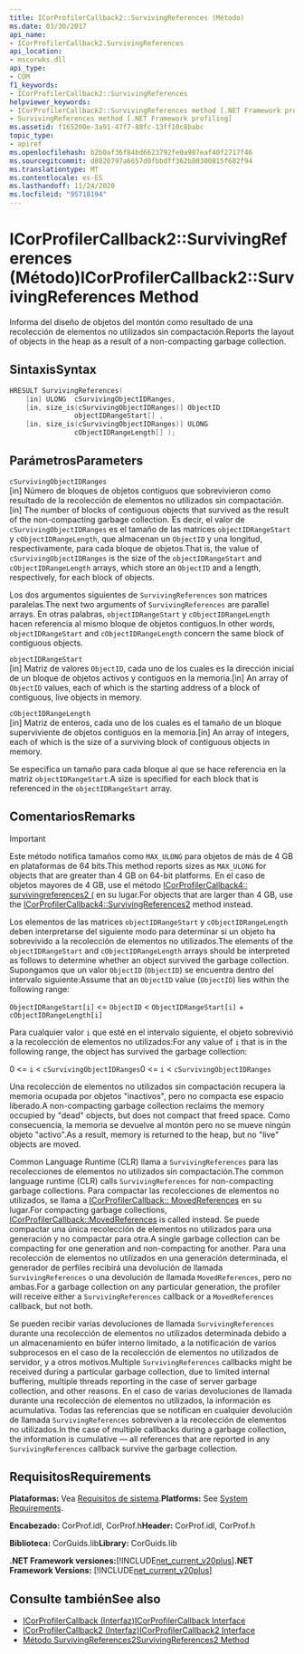 ```yaml
---
title: ICorProfilerCallback2::SurvivingReferences (Método)
ms.date: 03/30/2017
api_name:
- ICorProfilerCallback2.SurvivingReferences
api_location:
- mscorwks.dll
api_type:
- COM
f1_keywords:
- ICorProfilerCallback2::SurvivingReferences
helpviewer_keywords:
- ICorProfilerCallback2::SurvivingReferences method [.NET Framework profiling]
- SurvivingReferences method [.NET Framework profiling]
ms.assetid: f165200e-3a91-47f7-88fc-13ff10c8babc
topic_type:
- apiref
ms.openlocfilehash: b2b0af36f84bd6623792fe0a987eaf40f2717f46
ms.sourcegitcommit: d8020797a6657d0fbbdff362b80300815f682f94
ms.translationtype: MT
ms.contentlocale: es-ES
ms.lasthandoff: 11/24/2020
ms.locfileid: "95718194"
---
```

# <a name="icorprofilercallback2survivingreferences-method"></a><span data-ttu-id="f0e8a-102">ICorProfilerCallback2::SurvivingReferences (Método)</span><span class="sxs-lookup"><span data-stu-id="f0e8a-102">ICorProfilerCallback2::SurvivingReferences Method</span></span>

<span data-ttu-id="f0e8a-103">Informa del diseño de objetos del montón como resultado de una recolección de elementos no utilizados sin compactación.</span><span class="sxs-lookup"><span data-stu-id="f0e8a-103">Reports the layout of objects in the heap as a result of a non-compacting garbage collection.</span></span>  
  
## <a name="syntax"></a><span data-ttu-id="f0e8a-104">Sintaxis</span><span class="sxs-lookup"><span data-stu-id="f0e8a-104">Syntax</span></span>  
  
```cpp  
HRESULT SurvivingReferences(  
    [in] ULONG  cSurvivingObjectIDRanges,  
    [in, size_is(cSurvivingObjectIDRanges)] ObjectID  
                objectIDRangeStart[] ,  
    [in, size_is(cSurvivingObjectIDRanges)] ULONG  
                cObjectIDRangeLength[] );  
```  
  
## <a name="parameters"></a><span data-ttu-id="f0e8a-105">Parámetros</span><span class="sxs-lookup"><span data-stu-id="f0e8a-105">Parameters</span></span>  

 `cSurvivingObjectIDRanges`  
 <span data-ttu-id="f0e8a-106">[in] Número de bloques de objetos contiguos que sobrevivieron como resultado de la recolección de elementos no utilizados sin compactación.</span><span class="sxs-lookup"><span data-stu-id="f0e8a-106">[in] The number of blocks of contiguous objects that survived as the result of the non-compacting garbage collection.</span></span> <span data-ttu-id="f0e8a-107">Es decir, el valor de `cSurvivingObjectIDRanges` es el tamaño de las matrices `objectIDRangeStart` y `cObjectIDRangeLength`, que almacenan un `ObjectID` y una longitud, respectivamente, para cada bloque de objetos.</span><span class="sxs-lookup"><span data-stu-id="f0e8a-107">That is, the value of `cSurvivingObjectIDRanges` is the size of the `objectIDRangeStart` and `cObjectIDRangeLength` arrays, which store an `ObjectID` and a length, respectively, for each block of objects.</span></span>  
  
 <span data-ttu-id="f0e8a-108">Los dos argumentos siguientes de `SurvivingReferences` son matrices paralelas.</span><span class="sxs-lookup"><span data-stu-id="f0e8a-108">The next two arguments of `SurvivingReferences` are parallel arrays.</span></span> <span data-ttu-id="f0e8a-109">En otras palabras, `objectIDRangeStart` y `cObjectIDRangeLength` hacen referencia al mismo bloque de objetos contiguos.</span><span class="sxs-lookup"><span data-stu-id="f0e8a-109">In other words, `objectIDRangeStart` and `cObjectIDRangeLength` concern the same block of contiguous objects.</span></span>  
  
 `objectIDRangeStart`  
 <span data-ttu-id="f0e8a-110">[in] Matriz de valores `ObjectID`, cada uno de los cuales es la dirección inicial de un bloque de objetos activos y contiguos en la memoria.</span><span class="sxs-lookup"><span data-stu-id="f0e8a-110">[in] An array of `ObjectID` values, each of which is the starting address of a block of contiguous, live objects in memory.</span></span>  
  
 `cObjectIDRangeLength`  
 <span data-ttu-id="f0e8a-111">[in] Matriz de enteros, cada uno de los cuales es el tamaño de un bloque superviviente de objetos contiguos en la memoria.</span><span class="sxs-lookup"><span data-stu-id="f0e8a-111">[in] An array of integers, each of which is the size of a surviving block of contiguous objects in memory.</span></span>  
  
 <span data-ttu-id="f0e8a-112">Se especifica un tamaño para cada bloque al que se hace referencia en la matriz `objectIDRangeStart`.</span><span class="sxs-lookup"><span data-stu-id="f0e8a-112">A size is specified for each block that is referenced in the `objectIDRangeStart` array.</span></span>  
  
## <a name="remarks"></a><span data-ttu-id="f0e8a-113">Comentarios</span><span class="sxs-lookup"><span data-stu-id="f0e8a-113">Remarks</span></span>  
  
> [!IMPORTANT]
> <span data-ttu-id="f0e8a-114">Este método notifica tamaños como `MAX_ULONG` para objetos de más de 4 GB en plataformas de 64 bits.</span><span class="sxs-lookup"><span data-stu-id="f0e8a-114">This method reports sizes as `MAX_ULONG` for objects that are greater than 4 GB on 64-bit platforms.</span></span> <span data-ttu-id="f0e8a-115">En el caso de objetos mayores de 4 GB, use el método [ICorProfilerCallback4:: survivingreferences2 (](icorprofilercallback4-survivingreferences2-method.md) en su lugar.</span><span class="sxs-lookup"><span data-stu-id="f0e8a-115">For objects that are larger than 4 GB, use the [ICorProfilerCallback4::SurvivingReferences2](icorprofilercallback4-survivingreferences2-method.md) method instead.</span></span>  
  
 <span data-ttu-id="f0e8a-116">Los elementos de las matrices `objectIDRangeStart` y `cObjectIDRangeLength` deben interpretarse del siguiente modo para determinar si un objeto ha sobrevivido a la recolección de elementos no utilizados.</span><span class="sxs-lookup"><span data-stu-id="f0e8a-116">The elements of the `objectIDRangeStart` and `cObjectIDRangeLength` arrays should be interpreted as follows to determine whether an object survived the garbage collection.</span></span> <span data-ttu-id="f0e8a-117">Supongamos que un valor `ObjectID` (`ObjectID`) se encuentra dentro del intervalo siguiente:</span><span class="sxs-lookup"><span data-stu-id="f0e8a-117">Assume that an `ObjectID` value (`ObjectID`) lies within the following range:</span></span>  
  
 `ObjectIDRangeStart[i]` <= `ObjectID` < `ObjectIDRangeStart[i]` + `cObjectIDRangeLength[i]`  
  
 <span data-ttu-id="f0e8a-118">Para cualquier valor `i` que esté en el intervalo siguiente, el objeto sobrevivió a la recolección de elementos no utilizados:</span><span class="sxs-lookup"><span data-stu-id="f0e8a-118">For any value of `i` that is in the following range, the object has survived the garbage collection:</span></span>  
  
 <span data-ttu-id="f0e8a-119">0 <= `i` < `cSurvivingObjectIDRanges`</span><span class="sxs-lookup"><span data-stu-id="f0e8a-119">0 <= `i` < `cSurvivingObjectIDRanges`</span></span>  
  
 <span data-ttu-id="f0e8a-120">Una recolección de elementos no utilizados sin compactación recupera la memoria ocupada por objetos "inactivos", pero no compacta ese espacio liberado.</span><span class="sxs-lookup"><span data-stu-id="f0e8a-120">A non-compacting garbage collection reclaims the memory occupied by "dead" objects, but does not compact that freed space.</span></span> <span data-ttu-id="f0e8a-121">Como consecuencia, la memoria se devuelve al montón pero no se mueve ningún objeto "activo".</span><span class="sxs-lookup"><span data-stu-id="f0e8a-121">As a result, memory is returned to the heap, but no "live" objects are moved.</span></span>  
  
 <span data-ttu-id="f0e8a-122">Common Language Runtime (CLR) llama a `SurvivingReferences` para las recolecciones de elementos no utilizados sin compactación.</span><span class="sxs-lookup"><span data-stu-id="f0e8a-122">The common language runtime (CLR) calls `SurvivingReferences` for non-compacting garbage collections.</span></span> <span data-ttu-id="f0e8a-123">Para compactar las recolecciones de elementos no utilizados, se llama a [ICorProfilerCallback:: MovedReferences](icorprofilercallback-movedreferences-method.md) en su lugar.</span><span class="sxs-lookup"><span data-stu-id="f0e8a-123">For compacting garbage collections, [ICorProfilerCallback::MovedReferences](icorprofilercallback-movedreferences-method.md) is called instead.</span></span> <span data-ttu-id="f0e8a-124">Se puede compactar una única recolección de elementos no utilizados para una generación y no compactar para otra.</span><span class="sxs-lookup"><span data-stu-id="f0e8a-124">A single garbage collection can be compacting for one generation and non-compacting for another.</span></span> <span data-ttu-id="f0e8a-125">Para una recolección de elementos no utilizados en una generación determinada, el generador de perfiles recibirá una devolución de llamada `SurvivingReferences` o una devolución de llamada `MovedReferences`, pero no ambas.</span><span class="sxs-lookup"><span data-stu-id="f0e8a-125">For a garbage collection on any particular generation, the profiler will receive either a `SurvivingReferences` callback or a `MovedReferences` callback, but not both.</span></span>  
  
 <span data-ttu-id="f0e8a-126">Se pueden recibir varias devoluciones de llamada `SurvivingReferences` durante una recolección de elementos no utilizados determinada debido a un almacenamiento en búfer interno limitado, a la notificación de varios subprocesos en el caso de la recolección de elementos no utilizados de servidor, y a otros motivos.</span><span class="sxs-lookup"><span data-stu-id="f0e8a-126">Multiple `SurvivingReferences` callbacks might be received during a particular garbage collection, due to limited internal buffering, multiple threads reporting in the case of server garbage collection, and other reasons.</span></span> <span data-ttu-id="f0e8a-127">En el caso de varias devoluciones de llamada durante una recolección de elementos no utilizados, la información es acumulativa. Todas las referencias que se notifican en cualquier devolución de llamada `SurvivingReferences` sobreviven a la recolección de elementos no utilizados.</span><span class="sxs-lookup"><span data-stu-id="f0e8a-127">In the case of multiple callbacks during a garbage collection, the information is cumulative — all references that are reported in any `SurvivingReferences` callback survive the garbage collection.</span></span>  
  
## <a name="requirements"></a><span data-ttu-id="f0e8a-128">Requisitos</span><span class="sxs-lookup"><span data-stu-id="f0e8a-128">Requirements</span></span>  

 <span data-ttu-id="f0e8a-129">**Plataformas:** Vea [Requisitos de sistema](../../get-started/system-requirements.md).</span><span class="sxs-lookup"><span data-stu-id="f0e8a-129">**Platforms:** See [System Requirements](../../get-started/system-requirements.md).</span></span>  
  
 <span data-ttu-id="f0e8a-130">**Encabezado:** CorProf.idl, CorProf.h</span><span class="sxs-lookup"><span data-stu-id="f0e8a-130">**Header:** CorProf.idl, CorProf.h</span></span>  
  
 <span data-ttu-id="f0e8a-131">**Biblioteca:** CorGuids.lib</span><span class="sxs-lookup"><span data-stu-id="f0e8a-131">**Library:** CorGuids.lib</span></span>  
  
 <span data-ttu-id="f0e8a-132">**.NET Framework versiones:**[!INCLUDE[net_current_v20plus](../../../../includes/net-current-v20plus-md.md)]</span><span class="sxs-lookup"><span data-stu-id="f0e8a-132">**.NET Framework Versions:** [!INCLUDE[net_current_v20plus](../../../../includes/net-current-v20plus-md.md)]</span></span>  
  
## <a name="see-also"></a><span data-ttu-id="f0e8a-133">Consulte también</span><span class="sxs-lookup"><span data-stu-id="f0e8a-133">See also</span></span>

- [<span data-ttu-id="f0e8a-134">ICorProfilerCallback (Interfaz)</span><span class="sxs-lookup"><span data-stu-id="f0e8a-134">ICorProfilerCallback Interface</span></span>](icorprofilercallback-interface.md)
- [<span data-ttu-id="f0e8a-135">ICorProfilerCallback2 (Interfaz)</span><span class="sxs-lookup"><span data-stu-id="f0e8a-135">ICorProfilerCallback2 Interface</span></span>](icorprofilercallback2-interface.md)
- [<span data-ttu-id="f0e8a-136">Método SurvivingReferences2</span><span class="sxs-lookup"><span data-stu-id="f0e8a-136">SurvivingReferences2 Method</span></span>](icorprofilercallback4-survivingreferences2-method.md)
